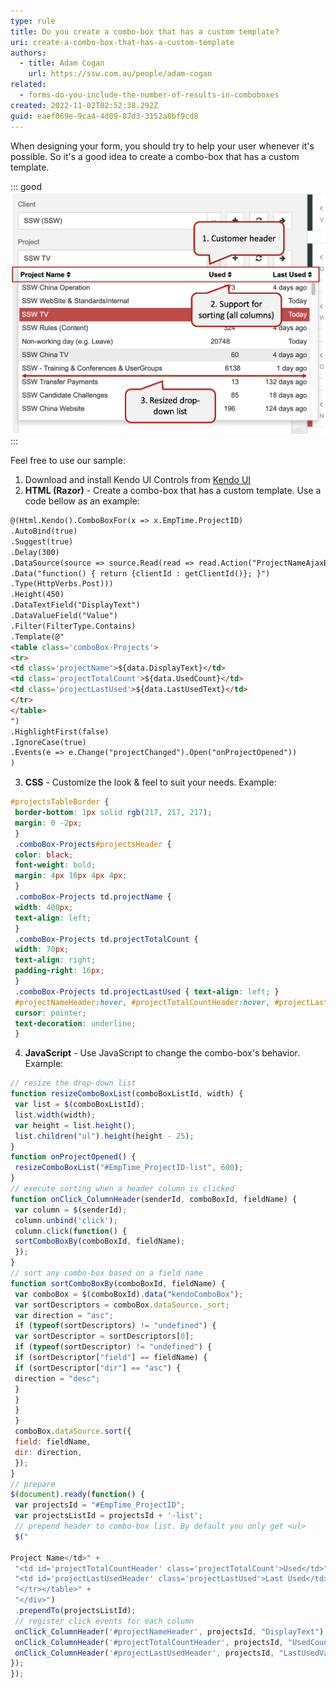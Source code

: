 ```yaml
---
type: rule
title: Do you create a combo-box that has a custom template?
uri: create-a-combo-box-that-has-a-custom-template
authors:
  - title: Adam Cogan
    url: https://ssw.com.au/people/adam-cogan
related:
  - forms-do-you-include-the-number-of-results-in-comboboxes
created: 2022-11-02T02:52:38.292Z
guid: eaef069e-9ca4-4d09-87d3-3152a8bf9cd8
---
```

When designing your form, you should try to help your user whenever it's possible. So it's a good idea to create a combo-box that has a custom template.

<!--endintro-->

::: good
![Figure: Good example – Combo-box with custom template](multiplecolumns_1710232021932.png)
:::

Feel free to use our sample:

1. Download and install Kendo UI Controls from [Kendo UI](http://www.kendoui.com/)
2. **HTML (Razor)** - Create a combo-box that has a custom template. Use a code bellow as an example:

``` html
@(Html.Kendo().ComboBoxFor(x => x.EmpTime.ProjectID)
.AutoBind(true)
.Suggest(true)
.Delay(300)
.DataSource(source => source.Read(read => read.Action("ProjectNameAjaxBind", "Ajax")
.Data("function() { return {clientId : getClientId()}; }")
.Type(HttpVerbs.Post)))
.Height(450)
.DataTextField("DisplayText")
.DataValueField("Value")
.Filter(FilterType.Contains)
.Template(@"
<table class='comboBox-Projects'>
<tr>
<td class='projectName'>${data.DisplayText}</td>
<td class='projectTotalCount'>${data.UsedCount}</td>
<td class='projectLastUsed'>${data.LastUsedText}</td>
</tr>
</table>
")
.HighlightFirst(false)
.IgnoreCase(true)
.Events(e => e.Change("projectChanged").Open("onProjectOpened"))
)
```

3. **CSS** - Customize the look & feel to suit your needs. Example:

``` css
#projectsTableBorder {
 border-bottom: 1px solid rgb(217, 217, 217);
 margin: 0 -2px;
 }
 .comboBox-Projects#projectsHeader {
 color: black;
 font-weight: bold;
 margin: 4px 16px 4px 4px;
 }
 .comboBox-Projects td.projectName {
 width: 400px;
 text-align: left;
 }
 .comboBox-Projects td.projectTotalCount {
 width: 70px;
 text-align: right;
 padding-right: 16px;
 }
 .comboBox-Projects td.projectLastUsed { text-align: left; }
 #projectNameHeader:hover, #projectTotalCountHeader:hover, #projectLastUsedHeader:hover {
 cursor: pointer;
 text-decoration: underline;
 }
```

4. **JavaScript** - Use JavaScript to change the combo-box's behavior. Example:

``` js
// resize the drop-down list
function resizeComboBoxList(comboBoxListId, width) {
 var list = $(comboBoxListId);
 list.width(width);
 var height = list.height();
 list.children("ul").height(height - 25);
}
function onProjectOpened() {
 resizeComboBoxList("#EmpTime_ProjectID-list", 600);
}
// execute sorting when a header column is clicked
function onClick_ColumnHeader(senderId, comboBoxId, fieldName) {
 var column = $(senderId);
 column.unbind('click');
 column.click(function() {
 sortComboBoxBy(comboBoxId, fieldName);
 });
}
// sort any combo-box based on a field name
function sortComboBoxBy(comboBoxId, fieldName) {
 var comboBox = $(comboBoxId).data("kendoComboBox");
 var sortDescriptors = comboBox.dataSource._sort;
 var direction = "asc";
 if (typeof(sortDescriptors) != "undefined") {
 var sortDescriptor = sortDescriptors[0];
 if (typeof(sortDescriptor) != "undefined") {
 if (sortDescriptor["field"] == fieldName) {
 if (sortDescriptor["dir"] == "asc") {
 direction = "desc";
 }
 }
 }
 }
 comboBox.dataSource.sort({
 field: fieldName,
 dir: direction,
 });
}
// prepare 
$(document).ready(function() {
 var projectsId = "#EmpTime_ProjectID";
 var projectsListId = projectsId + '-list';
 // prepend header to combo-box list. By default you only get <ul>
 $("
 
Project Name</td>" +
 "<td id='projectTotalCountHeader' class='projectTotalCount'>Used</td>" +
 "<td id='projectLastUsedHeader' class='projectLastUsed'>Last Used</td>" +
 "</tr></table>" +
 "</div>")
 .prependTo(projectsListId);
 // register click events for each column
 onClick_ColumnHeader('#projectNameHeader', projectsId, "DisplayText");
 onClick_ColumnHeader('#projectTotalCountHeader', projectsId, "UsedCount");
 onClick_ColumnHeader('#projectLastUsedHeader', projectsId, "LastUsedValue");
});
});
```

